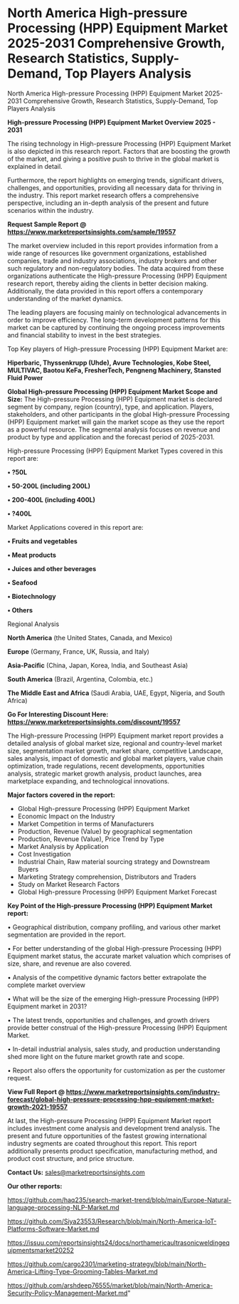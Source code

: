 # North America High-pressure Processing (HPP) Equipment Market 2025-2031 Comprehensive Growth, Research Statistics, Supply-Demand,  Top Players Analysis
North America High-pressure Processing (HPP) Equipment Market 2025-2031 Comprehensive Growth, Research Statistics, Supply-Demand,  Top Players Analysis

<Strong> High-pressure Processing (HPP) Equipment Market Overview 2025 - 2031</strong>

The rising technology in High-pressure Processing (HPP) Equipment Market is also depicted in this research report. Factors that are boosting the growth of the market, and giving a positive push to thrive in the global market is explained in detail.

Furthermore, the report highlights on emerging trends, significant drivers, challenges, and opportunities, providing all necessary data for thriving in the industry. This report market research offers a comprehensive perspective, including an in-depth analysis of the present and future scenarios within the industry.

<strong>Request Sample Report @ <a href=https://www.marketreportsinsights.com/sample/19557>https://www.marketreportsinsights.com/sample/19557</a></strong>

The market overview included in this report provides information from a wide range of resources like government organizations, established companies, trade and industry associations, industry brokers and other such regulatory and non-regulatory bodies. The data acquired from these organizations authenticate the High-pressure Processing (HPP) Equipment research report, thereby aiding the clients in better decision making. Additionally, the data provided in this report offers a contemporary understanding of the market dynamics.

The leading players are focusing mainly on technological advancements in order to improve efficiency. The long-term development patterns for this market can be captured by continuing the ongoing process improvements and financial stability to invest in the best strategies.

Top Key players of High-pressure Processing (HPP) Equipment Market are:

<strong>Hiperbaric, Thyssenkrupp (Uhde), Avure Technologies, Kobe Steel, MULTIVAC, Baotou KeFa, FresherTech, Pengneng Machinery, Stansted Fluid Power</strong>

<strong><b>Global High-pressure Processing (HPP) Equipment Market Scope and Size:</b></strong>
The High-pressure Processing (HPP) Equipment market is declared segment by company, region (country), type, and application. Players, stakeholders, and other participants in the global High-pressure Processing (HPP) Equipment market will gain the market scope as they use the report as a powerful resource. The segmental analysis focuses on revenue and product by type and application and the forecast period of 2025-2031.

High-pressure Processing (HPP) Equipment Market Types covered in this report are:

<strong>• ?50L

• 50-200L (including 200L)

• 200-400L (including 400L)

• ?400L</strong>

Market Applications covered in this report are:

<strong>• Fruits and vegetables

• Meat products

• Juices and other beverages

• Seafood

• Biotechnology

• Others</strong> 

Regional Analysis

<strong>North America</strong> (the United States, Canada, and Mexico)

<strong>Europe</strong> (Germany, France, UK, Russia, and Italy)

<strong>Asia-Pacific</strong> (China, Japan, Korea, India, and Southeast Asia)

<strong>South America</strong> (Brazil, Argentina, Colombia, etc.)

<strong>The Middle East and Africa</strong> (Saudi Arabia, UAE, Egypt, Nigeria, and South Africa)

<strong>Go For Interesting Discount Here: <a href=https://www.marketreportsinsights.com/discount/19557>https://www.marketreportsinsights.com/discount/19557</a></strong>

The High-pressure Processing (HPP) Equipment market report provides a detailed analysis of global market size, regional and country-level market size, segmentation market growth, market share, competitive Landscape, sales analysis, impact of domestic and global market players, value chain optimization, trade regulations, recent developments, opportunities analysis, strategic market growth analysis, product launches, area marketplace expanding, and technological innovations.

<strong><b>Major factors covered in the report:</b></strong>
<ul>
  <li>Global High-pressure Processing (HPP) Equipment Market </li>
  <li>Economic Impact on the Industry</li>
  <li>Market Competition in terms of Manufacturers</li>
  <li>Production, Revenue (Value) by geographical segmentation</li>
  <li>Production, Revenue (Value), Price Trend by Type</li>
  <li>Market Analysis by Application</li>
  <li>Cost Investigation</li>
  <li>Industrial Chain, Raw material sourcing strategy and Downstream Buyers</li>
  <li>Marketing Strategy comprehension, Distributors and Traders</li>
  <li>Study on Market Research Factors</li>
  <li>Global High-pressure Processing (HPP) Equipment Market Forecast</li>
</ul>

<strong><b>Key Point of the High-pressure Processing (HPP) Equipment Market report:</b></strong>

• Geographical distribution, company profiling, and various other market segmentation are provided in the report.

• For better understanding of the global High-pressure Processing (HPP) Equipment market status, the accurate market valuation which comprises of size, share, and revenue are also covered.

• Analysis of the competitive dynamic factors better extrapolate the complete market overview

• What will be the size of the emerging High-pressure Processing (HPP) Equipment market in 2031?

• The latest trends, opportunities and challenges, and growth drivers provide better construal of the High-pressure Processing (HPP) Equipment Market.

• In-detail industrial analysis, sales study, and production understanding shed more light on the future market growth rate and scope.

• Report also offers the opportunity for customization as per the customer request.

<strong><b>View Full Report @ <a href=https://www.marketreportsinsights.com/industry-forecast/global-high-pressure-processing-hpp-equipment-market-growth-2021-19557>https://www.marketreportsinsights.com/industry-forecast/global-high-pressure-processing-hpp-equipment-market-growth-2021-19557</a></b></strong>


At last, the High-pressure Processing (HPP) Equipment Market report includes investment come analysis and development trend analysis. The present and future opportunities of the fastest growing international industry segments are coated throughout this report. This report additionally presents product specification, manufacturing method, and product cost structure, and price structure.

<strong>Contact Us:</strong>
sales@marketreportsinsights.com

<strong>Our other reports:</strong>

<a href=https://github.com/haq235/search-market-trend/blob/main/Europe-Natural-language-processing-NLP-Market.md>https://github.com/haq235/search-market-trend/blob/main/Europe-Natural-language-processing-NLP-Market.md</a>

<a href=https://github.com/Siya23553/Research/blob/main/North-America-IoT-Platforms-Software-Market.md>https://github.com/Siya23553/Research/blob/main/North-America-IoT-Platforms-Software-Market.md</a>

<a href=https://issuu.com/reportsinsights24/docs/northamericaultrasonicweldingequipmentsmarket20252>https://issuu.com/reportsinsights24/docs/northamericaultrasonicweldingequipmentsmarket20252</a>

<a href=https://github.com/cargo2301/marketing-strategy/blob/main/North-America-Lifting-Type-Grooming-Tables-Market.md>https://github.com/cargo2301/marketing-strategy/blob/main/North-America-Lifting-Type-Grooming-Tables-Market.md</a>

<a href=https://github.com/arshdeep76555/market/blob/main/North-America-Security-Policy-Management-Market.md>https://github.com/arshdeep76555/market/blob/main/North-America-Security-Policy-Management-Market.md</a>"
